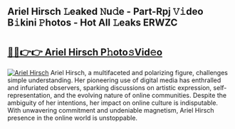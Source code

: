 ## Ariel Hirsch 𝙻eaked 𝙽u𝚍e - Part-Rpj 𝚅𝚒deo B𝚒kini 𝙿hotos - Hot All 𝙻eaks ERWZC

# <h2><a href="http://ld4uqj.urlbe.top/?page=Ariel+Hirsch">🔗🔗👉👉 Ariel Hirsch P𝚑oto𝚜Vid𝚎o</a></h2>

[![Ariel Hirsch](https://i.imgur.com/eBuTRDB.gif)](http://ld4uqj.urlbe.top/?page=Ariel+Hirsch)
Ariel Hirsch, a multifaceted and polarizing figure, challenges simple understanding. Her pioneering use of digital media has enthralled and infuriated observers, sparking discussions on artistic expression, self-representation, and the evolving nature of online communities. Despite the ambiguity of her intentions, her impact on online culture is indisputable. With unwavering commitment and undeniable magnetism, Ariel Hirsch presence in the online world is unstoppable.
